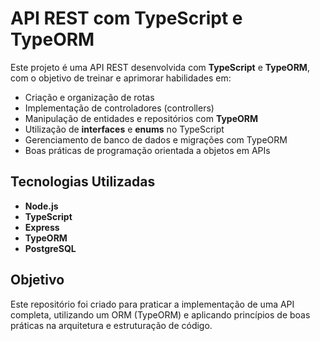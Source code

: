 # API REST com TypeScript e TypeORM

Este projeto é uma API REST desenvolvida com **TypeScript** e **TypeORM**, com o objetivo de treinar e aprimorar habilidades em:

- Criação e organização de rotas
- Implementação de controladores (controllers)
- Manipulação de entidades e repositórios com **TypeORM**
- Utilização de **interfaces** e **enums** no TypeScript
- Gerenciamento de banco de dados e migrações com TypeORM
- Boas práticas de programação orientada a objetos em APIs

## Tecnologias Utilizadas

- **Node.js**
- **TypeScript**
- **Express**
- **TypeORM**
- **PostgreSQL** 

## Objetivo

Este repositório foi criado para praticar a implementação de uma API completa, utilizando um ORM (TypeORM) e aplicando princípios de boas práticas na arquitetura e estruturação de código.

